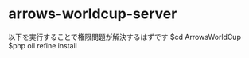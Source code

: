 arrows-worldcup-server
======================

以下を実行することで権限問題が解決するはずです
$cd ArrowsWorldCup
$php oil refine install
